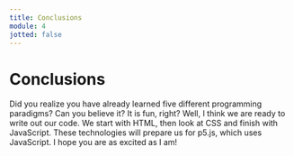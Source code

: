 ```yaml
---
title: Conclusions
module: 4
jotted: false
---
```


# Conclusions

Did you realize you have already learned five different programming paradigms?  Can you believe it? It is fun, right?  Well, I think we are ready to write out our code. We start with HTML, then look at CSS and finish with JavaScript.  These technologies will prepare us for p5.js, which uses JavaScript.  I hope you are as excited as I am!
